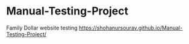# Manual-Testing-Project
Family Dollar website testing
https://shohanursourav.github.io/Manual-Testing-Project/
